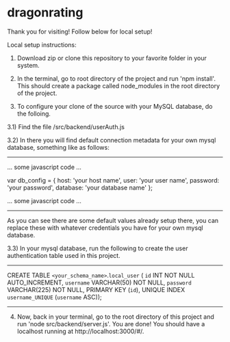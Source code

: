 # dragonrating

Thank you for visiting! Follow below for local setup! 

Local setup instructions:

1) Download zip or clone this repository to your favorite folder in your system. 

2) In the terminal, go to root directory of the project and run 'npm install'. This should create a package called node_modules in the root directory of the project. 

3) To configure your clone of the source with your MySQL database, do the folloing.  
  
  3.1) Find the file <root>/src/backend/userAuth.js
  
  3.2) In there you will find default connection metadata for your own mysql database, something like as follows:
  
  __________________________________________________
  ... some javascript code ...
  
  var db_config = {
      host: 'your host name',
      user: 'your user name',
      password: 'your password',
      database: 'your database name'
  };
  
  ... some javascript code ... 
   ___________________________________________________
   
   As you can see there are some default values already setup there, you can replace these with whatever credentials
   you have for your own mysql database. 
   
   
   3.3) In your mysql database, run the following to create the user authentication table used in this
   project. 
   ___________________________________________________
   
   CREATE TABLE `<your_schema_name>`.`local_user` (
  `id` INT NOT NULL AUTO_INCREMENT,
  `username` VARCHAR(50) NOT NULL,
  `password` VARCHAR(225) NOT NULL,
  PRIMARY KEY (`id`),
  UNIQUE INDEX `username_UNIQUE` (`username` ASC));
   ___________________________________________________

4) Now, back in your terminal, go to the root directory of this project and run 'node src/backend/server.js'. You are done! You should have a localhost running at http://localhost:3000/#/. 

